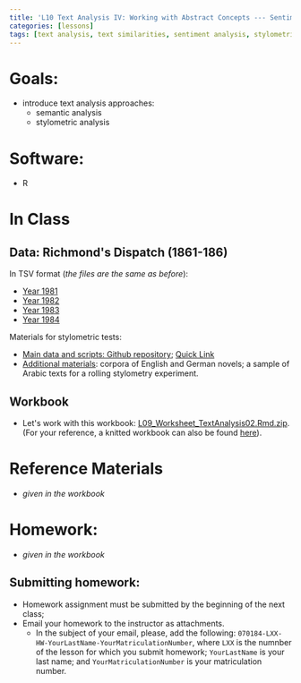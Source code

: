 ```yaml
---
title: 'L10 Text Analysis IV: Working with Abstract Concepts --- Sentiment Analysis, Stylometric Analysis'
categories: [lessons]
tags: [text analysis, text similarities, sentiment analysis, stylometric analysis]
---
```


# Goals:

- introduce text analysis approaches:
  - semantic analysis
  - stylometric analysis

# Software:

- R

# In Class

## Data: Richmond's Dispatch (1861-186)

In TSV format (*the files are the same as before*):

- [Year 1981](../../files/dispatch_1861_filtered.tsv)
- [Year 1982](../../files/dispatch_1862_filtered.tsv)
- [Year 1983](../../files/dispatch_1863_filtered.tsv)
- [Year 1984](../../files/dispatch_1864_filtered.tsv)

Materials for stylometric tests:

- [Main data and scripts: Github repository](https://github.com/univie-histR-2020s/Worksheet_Textanalysis04_Stylometry_Light); [Quick Link](https://github.com/univie-histR-2020s/Worksheet_Textanalysis04_Stylometry_Light/archive/master.zip)
- [Additional materials](https://github.com/univie-histR-2020s/Worksheet_Textanalysis04_Stylometry_Extra): corpora of English and German novels; a sample of Arabic texts for a rolling stylometry experiment. 

## Workbook

- Let's work with this workbook: [L09_Worksheet_TextAnalysis02.Rmd.zip](../../files/L10_Worksheet_TextAnalysis04.Rmd.zip). (For your reference, a knitted workbook can also be found [here](../../L10_Worksheet.html)).

# Reference Materials

* *given in the workbook*

# Homework:

* *given in the workbook*

## Submitting homework:

* Homework assignment must be submitted by the beginning of the next class;
* Email your homework to the instructor as attachments.
	*  In the subject of your email, please, add the following: `070184-LXX-HW-YourLastName-YourMatriculationNumber`, where `LXX` is the numnber of the lesson for which you submit homework; `YourLastName` is your last name; and `YourMatriculationNumber` is your matriculation number.